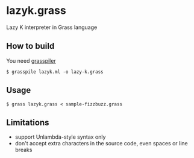 # lazyk.grass

Lazy K interpreter in Grass language


## How to build

You need [grasspiler](https://www.npmjs.com/package/@susisu/grasspiler)

```
$ grasspile lazyk.ml -o lazy-k.grass
```


## Usage

```
$ grass lazyk.grass < sample-fizzbuzz.grass
```

## Limitations

- support Unlambda-style syntax only
- don't accept extra characters in the source code, even spaces or line breaks
